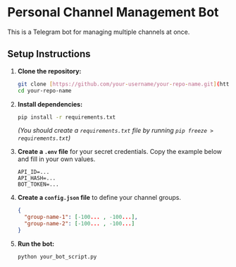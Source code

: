 # Personal Channel Management Bot

This is a Telegram bot for managing multiple channels at once.

## Setup Instructions

1.  **Clone the repository:**
    ```bash
    git clone [https://github.com/your-username/your-repo-name.git](https://github.com/your-username/your-repo-name.git)
    cd your-repo-name
    ```

2.  **Install dependencies:**
    ```bash
    pip install -r requirements.txt
    ```
    *(You should create a `requirements.txt` file by running `pip freeze > requirements.txt`)*

3.  **Create a `.env` file** for your secret credentials. Copy the example below and fill in your own values.
    ```
    API_ID=...
    API_HASH=...
    BOT_TOKEN=...
    ```

4.  **Create a `config.json` file** to define your channel groups.
    ```json
    {
      "group-name-1": [-100... , -100...],
      "group-name-2": [-100... , -100...]
    }
    ```

5.  **Run the bot:**
    ```bash
    python your_bot_script.py
    ```